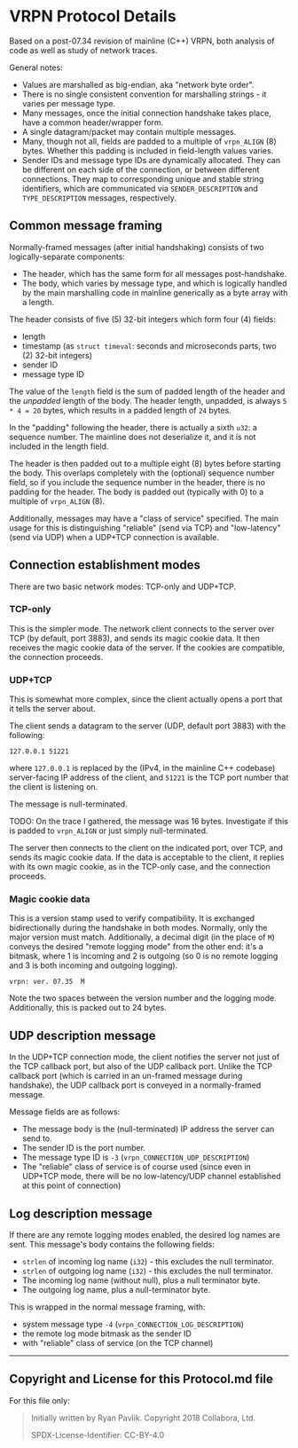 # VRPN Protocol Details

Based on a post-07.34 revision of mainline (C++) VRPN,
both analysis of code as well as study of network traces.

General notes:

- Values are marshalled as big-endian, aka "network byte order".
- There is no single consistent convention for marshalling strings - it varies per message type.
- Many messages, once the initial connection handshake takes place, have a common header/wrapper form.
- A single datagram/packet may contain multiple messages.
- Many, though not all, fields are padded to a multiple of `vrpn_ALIGN` (8) bytes.
  Whether this padding is included in field-length values varies.
- Sender IDs and message type IDs are dynamically allocated.
  They can be different on each side of the connection,
  or between different connections.
  They map to corresponding unique and stable string identifiers,
  which are communicated via `SENDER_DESCRIPTION` and `TYPE_DESCRIPTION` messages, respectively.

## Common message framing

Normally-framed messages (after initial handshaking) consists of two logically-separate components:

- The header, which has the same form for all messages post-handshake.
- The body, which varies by message type,
  and which is logically handled by the main marshalling code in mainline
  generically as a byte array with a length.

The header consists of five (5) 32-bit integers which form four (4) fields:

- length
- timestamp (as `struct timeval`: seconds and microseconds parts, two (2) 32-bit integers)
- sender ID
- message type ID

The value of the `length` field is the sum of padded length of the header and
the *unpadded* length of the body.
The header length, unpadded, is always `5 * 4 = 20` bytes, which results in a
padded length of `24` bytes.

In the "padding" following the header, there is actually a sixth `u32`:
a sequence number.
The mainline does not deserialize it, and it is not included in the length field.

The header is then padded out to a multiple eight (8) bytes before starting the body.
This overlaps completely with the (optional) sequence number field,
so if you include the sequence number in the header, there is no padding for the header.
The body is padded out (typically with 0) to a multiple of `vrpn_ALIGN` (8).

Additionally, messages may have a "class of service" specified.
The main usage for this is distinguishing "reliable" (send via TCP) and
"low-latency" (send via UDP) when a UDP+TCP connection is available.

## Connection establishment modes

There are two basic network modes: TCP-only and UDP+TCP.

### TCP-only

This is the simpler mode.
The network client connects to the server over TCP (by default, port 3883),
and sends its magic cookie data.
It then receives the magic cookie data of the server.
If the cookies are compatible, the connection proceeds.

### UDP+TCP

This is somewhat more complex,
since the client actually opens a port that it tells the server about.

The client sends a datagram to the server (UDP, default port 3883) with the following:

    127.0.0.1 51221

where `127.0.0.1` is replaced by the (IPv4, in the mainline C++ codebase)
server-facing IP address of the client,
and `51221` is the TCP port number that the client is listening on.

The message is null-terminated.

TODO: On the trace I gathered, the message was 16 bytes.
Investigate if this is padded to `vrpn_ALIGN` or just simply null-terminated.

The server then connects to the client on the indicated port, over TCP,
and sends its magic cookie data.
If the data is acceptable to the client, it replies with its own magic cookie,
as in the TCP-only case, and the connection proceeds.

### Magic cookie data

This is a version stamp used to verify compatibility.
It is exchanged bidirectionally during the handshake in both modes.
Normally, only the major version must match.
Additionally, a decimal digit (in the place of `M`) conveys the desired
"remote logging mode" from the other end: it's a bitmask,
where 1 is incoming and 2 is outgoing
(so 0 is no remote logging and 3 is both incoming and outgoing logging).

    vrpn: ver. 07.35  M

Note the two spaces between the version number and the logging mode.
Additionally, this is packed out to 24 bytes.

## UDP description message

In the UDP+TCP connection mode,
the client notifies the server not just of the TCP callback port,
but also of the UDP callback port.
Unlike the TCP callback port
(which is carried in an un-framed message during handshake),
the UDP callback port is conveyed in a normally-framed message.

Message fields are as follows:

- The message body is the (null-terminated) IP address the server can send to.
- The sender ID is the port number.
- The message type ID is `-3` (`vrpn_CONNECTION_UDP_DESCRIPTION`)
- The "reliable" class of service is of course used
  (since even in UDP+TCP mode,
  there will be no low-latency/UDP channel established at this point of connection)

## Log description message

If there are any remote logging modes enabled,
the desired log names are sent.
This message's body contains the following fields:

- `strlen` of incoming log name (`i32`) - this excludes the null terminator.
- `strlen` of outgoing log name (`i32`) - this excludes the null terminator.
- The incoming log name (without null), plus a null terminator byte.
- The outgoing log name, plus a null-terminator byte.

This is wrapped in the normal message framing, with:

- system message type `-4` (`vrpn_CONNECTION_LOG_DESCRIPTION`)
- the remote log mode bitmask as the sender ID
- with "reliable" class of service (on the TCP channel)

---

## Copyright and License for this Protocol.md file

For this file only:

> Initially written by Ryan Pavlik. Copyright 2018 Collabora, Ltd.
>
> SPDX-License-Identifier: CC-BY-4.0
